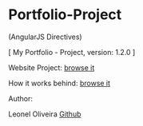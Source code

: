 # Portfolio-Project
(AngularJS Directives)


[ My Portfolio - Project, version: 1.2.0 ]

Website Project: [browse it](http://onclickmidia.net/) 

How it works behind: [browse it](https://embed.plnkr.co/dL2vupnBCda6PH6Pq2O4/) 


Author:

Leonel Oliveira [Github](https://github.com/leoneloliver)



